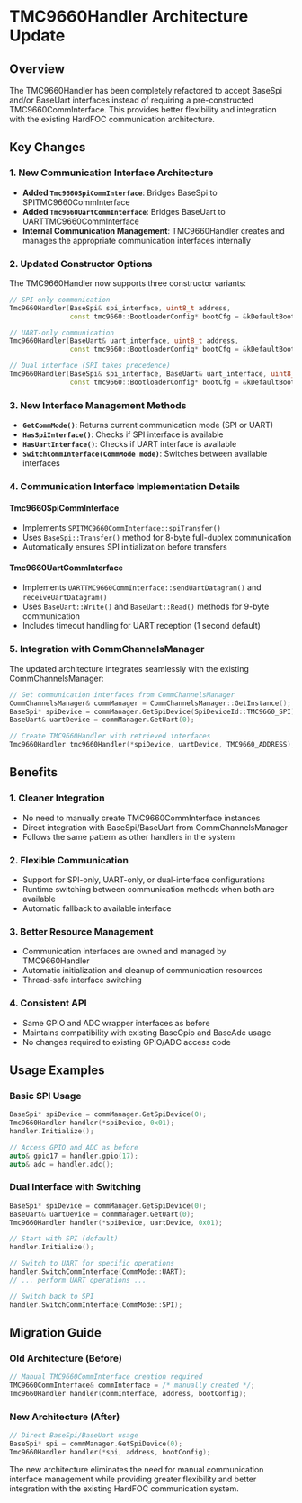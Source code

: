 # TMC9660Handler Architecture Update

## Overview
The TMC9660Handler has been completely refactored to accept BaseSpi and/or BaseUart interfaces instead of requiring a pre-constructed TMC9660CommInterface. This provides better flexibility and integration with the existing HardFOC communication architecture.

## Key Changes

### 1. New Communication Interface Architecture
- **Added `Tmc9660SpiCommInterface`**: Bridges BaseSpi to SPITMC9660CommInterface
- **Added `Tmc9660UartCommInterface`**: Bridges BaseUart to UARTTMC9660CommInterface
- **Internal Communication Management**: TMC9660Handler creates and manages the appropriate communication interfaces internally

### 2. Updated Constructor Options
The TMC9660Handler now supports three constructor variants:

```cpp
// SPI-only communication
Tmc9660Handler(BaseSpi& spi_interface, uint8_t address, 
               const tmc9660::BootloaderConfig* bootCfg = &kDefaultBootConfig);

// UART-only communication  
Tmc9660Handler(BaseUart& uart_interface, uint8_t address,
               const tmc9660::BootloaderConfig* bootCfg = &kDefaultBootConfig);

// Dual interface (SPI takes precedence)
Tmc9660Handler(BaseSpi& spi_interface, BaseUart& uart_interface, uint8_t address,
               const tmc9660::BootloaderConfig* bootCfg = &kDefaultBootConfig);
```

### 3. New Interface Management Methods
- **`GetCommMode()`**: Returns current communication mode (SPI or UART)
- **`HasSpiInterface()`**: Checks if SPI interface is available
- **`HasUartInterface()`**: Checks if UART interface is available  
- **`SwitchCommInterface(CommMode mode)`**: Switches between available interfaces

### 4. Communication Interface Implementation Details

#### Tmc9660SpiCommInterface
- Implements `SPITMC9660CommInterface::spiTransfer()`
- Uses `BaseSpi::Transfer()` method for 8-byte full-duplex communication
- Automatically ensures SPI initialization before transfers

#### Tmc9660UartCommInterface  
- Implements `UARTTMC9660CommInterface::sendUartDatagram()` and `receiveUartDatagram()`
- Uses `BaseUart::Write()` and `BaseUart::Read()` methods for 9-byte communication
- Includes timeout handling for UART reception (1 second default)

### 5. Integration with CommChannelsManager
The updated architecture integrates seamlessly with the existing CommChannelsManager:

```cpp
// Get communication interfaces from CommChannelsManager
CommChannelsManager& commManager = CommChannelsManager::GetInstance();
BaseSpi* spiDevice = commManager.GetSpiDevice(SpiDeviceId::TMC9660_SPI);
BaseUart& uartDevice = commManager.GetUart(0);

// Create TMC9660Handler with retrieved interfaces
Tmc9660Handler tmc9660Handler(*spiDevice, uartDevice, TMC9660_ADDRESS);
```

## Benefits

### 1. **Cleaner Integration**
- No need to manually create TMC9660CommInterface instances
- Direct integration with BaseSpi/BaseUart from CommChannelsManager
- Follows the same pattern as other handlers in the system

### 2. **Flexible Communication**
- Support for SPI-only, UART-only, or dual-interface configurations
- Runtime switching between communication methods when both are available
- Automatic fallback to available interface

### 3. **Better Resource Management**
- Communication interfaces are owned and managed by TMC9660Handler
- Automatic initialization and cleanup of communication resources
- Thread-safe interface switching

### 4. **Consistent API**
- Same GPIO and ADC wrapper interfaces as before
- Maintains compatibility with existing BaseGpio and BaseAdc usage
- No changes required to existing GPIO/ADC access code

## Usage Examples

### Basic SPI Usage
```cpp
BaseSpi* spiDevice = commManager.GetSpiDevice(0);
Tmc9660Handler handler(*spiDevice, 0x01);
handler.Initialize();

// Access GPIO and ADC as before
auto& gpio17 = handler.gpio(17);
auto& adc = handler.adc();
```

### Dual Interface with Switching
```cpp
BaseSpi* spiDevice = commManager.GetSpiDevice(0);
BaseUart& uartDevice = commManager.GetUart(0);
Tmc9660Handler handler(*spiDevice, uartDevice, 0x01);

// Start with SPI (default)
handler.Initialize();

// Switch to UART for specific operations
handler.SwitchCommInterface(CommMode::UART);
// ... perform UART operations ...

// Switch back to SPI
handler.SwitchCommInterface(CommMode::SPI);
```

## Migration Guide

### Old Architecture (Before)
```cpp
// Manual TMC9660CommInterface creation required
TMC9660CommInterface& commInterface = /* manually created */;
Tmc9660Handler handler(commInterface, address, bootConfig);
```

### New Architecture (After)  
```cpp
// Direct BaseSpi/BaseUart usage
BaseSpi* spi = commManager.GetSpiDevice(0);
Tmc9660Handler handler(*spi, address, bootConfig);
```

The new architecture eliminates the need for manual communication interface management while providing greater flexibility and better integration with the existing HardFOC communication system.
